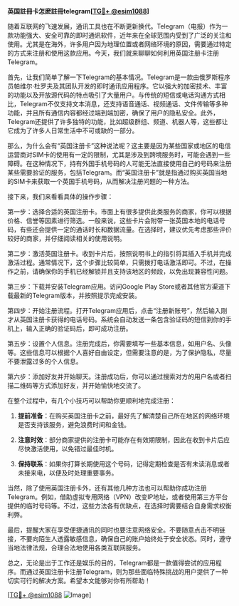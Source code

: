 **英国註冊卡怎麽註冊telegram[[TG💪+ @esim1088](https://t.me/s/esim1088)]**

随着互联网的飞速发展，通讯工具也在不断更新换代。Telegram（电报）作为一款功能强大、安全可靠的即时通讯软件，近年来在全球范围内受到了广泛的关注和使用。尤其是在海外，许多用户因为地理位置或者网络环境的原因，需要通过特定的方式来注册和使用这款应用。今天，我们就来聊聊如何利用英国注册卡注册Telegram。

首先，让我们简单了解一下Telegram的基本情况。Telegram是一款由俄罗斯程序员帕维尔·杜罗夫及其团队开发的即时通讯应用程序。它以强大的加密技术、丰富的功能以及开放源代码的特点吸引了大量用户。与传统的短信或电话沟通方式相比，Telegram不仅支持文本消息，还支持语音通话、视频通话、文件传输等多种功能，并且所有通信内容都经过端到端加密，确保了用户的隐私安全。此外，Telegram还提供了许多独特的功能，比如超级群组、频道、机器人等，这些都让它成为了许多人日常生活中不可或缺的一部分。

那么，为什么会有“英国注册卡”这种说法呢？这主要是因为某些国家或地区的电信运营商对SIM卡的使用有一定的限制，尤其是涉及到跨境服务时，可能会遇到一些障碍。在这种情况下，持有外国手机号码的人可能无法直接使用自己的号码来注册某些需要验证的服务，包括Telegram。而“英国注册卡”就是指通过购买英国当地的SIM卡来获取一个英国手机号码，从而解决注册问题的一种方法。

接下来，我们来看看具体的操作步骤：

第一步：选择合适的英国注册卡。市面上有很多提供此类服务的商家，你可以根据价格、信誉等因素进行筛选。一般来说，这些卡片会附带一张英国本地的电话号码，有些还会提供一定的通话时长和数据流量。在选择时，建议优先考虑那些评价较好的商家，并仔细阅读相关的使用说明。

第二步：激活英国注册卡。收到卡片后，按照说明书上的指引将其插入手机并完成激活过程。通常情况下，这个步骤比较简单，只需拨打电话激活即可。不过，在操作之前，请确保你的手机已经解锁并且支持该地区的频段，以免出现兼容性问题。

第三步：下载并安装Telegram应用。访问Google Play Store或者其他官方渠道下载最新的Telegram版本，并按照提示完成安装。

第四步：开始注册流程。打开Telegram应用后，点击“注册新账号”，然后输入刚才从英国注册卡获得的电话号码。系统会自动发送一条包含验证码的短信到你的手机上，输入正确的验证码后，即可成功注册。

第五步：设置个人信息。注册完成后，你需要填写一些基本信息，如用户名、头像等。这些信息可以根据个人喜好自由设定，但需要注意的是，为了保护隐私，尽量不要泄露过多的个人信息。

第六步：添加好友并开始聊天。注册成功后，你可以通过搜索对方的用户名或者扫描二维码等方式添加好友，并开始愉快地交流了。

在整个过程中，有几个小技巧可以帮助你更顺利地完成注册：

1. **提前准备**：在购买英国注册卡之前，最好先了解清楚自己所在地区的网络环境是否支持该服务，避免浪费时间和金钱。
   
2. **注意时效**：部分商家提供的注册卡可能存在有效期限制，因此在收到卡片后应尽快激活使用，以免错过最佳时机。
   
3. **保持联系**：如果你打算长期使用这个号码，记得定期检查是否有未读消息或者未接来电，以便及时处理重要事务。

当然，除了使用英国注册卡外，还有其他几种方法也可以帮助你成功注册Telegram。例如，借助虚拟专用网络（VPN）改变IP地址，或者使用第三方平台提供的临时号码等。不过，这些方法各有优缺点，在选择时需要结合自身需求权衡利弊。

最后，提醒大家在享受便捷通讯的同时也要注意网络安全。不要随意点击不明链接，不要向陌生人透露敏感信息，确保自己的账户始终处于安全状态。同时，遵守当地法律法规，合理合法地使用各类互联网服务。

总之，无论是出于工作还是娱乐的目的，Telegram都是一款值得尝试的应用程序。而通过英国注册卡注册Telegram，则为那些面临特殊挑战的用户提供了一种切实可行的解决方案。希望本文能够对你有所帮助！

[[TG💪+ @esim1088](https://t.me/s/esim1088) ![Image](https://i.postimg.cc/4NQfJmqS/Snipaste-2025-05-13-00-14-12.png)]